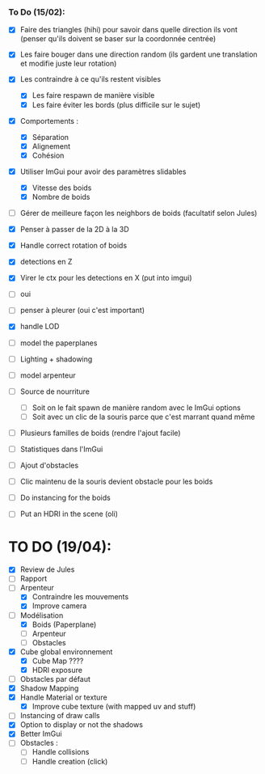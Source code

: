 ### To Do (15/02):

- [x] Faire des triangles (hihi) pour savoir dans quelle direction ils vont (penser qu'ils doivent se baser sur la coordonnée centrée)
- [x] Les faire bouger dans une direction random (ils gardent une translation et modifie juste leur rotation)
- [x] Les contraindre à ce qu'ils restent visibles
    - [x] Les faire respawn de manière visible
    - [x] Les faire éviter les bords (plus difficile sur le sujet)
- [x] Comportements :
    - [x] Séparation
    - [x] Alignement
    - [x] Cohésion
- [x] Utiliser ImGui pour avoir des paramètres slidables
    - [x] Vitesse des boids
    - [x] Nombre de boids
- [ ] Gérer de meilleure façon les neighbors de boids (facultatif selon Jules)


- [x] Penser à passer de la 2D à la 3D

- [x] Handle correct rotation of boids
- [x] detections en Z
- [x] Virer le ctx pour les detections en X (put into imgui)
- [ ] oui
- [ ] penser à pleurer (oui c'est important) 
- [x] handle LOD
- [ ] model the paperplanes
- [ ] Lighting + shadowing
- [ ] model arpenteur


- [ ] Source de nourriture
    - [ ] Soit on le fait spawn de manière random avec le ImGui options
    - [ ] Soit avec un clic de la souris parce que c'est marrant quand même
- [ ] Plusieurs familles de boids (rendre l'ajout facile)
- [ ] Statistiques dans l'ImGui
- [ ] Ajout d'obstacles
- [ ] Clic maintenu de la souris devient obstacle pour les boids
- [ ] Do instancing for the boids
- [ ] Put an HDRI in the scene (oli)



# TO DO (19/04):
- [x] Review de Jules
- [ ] Rapport
- [ ] Arpenteur
  - [x] Contraindre les mouvements
  - [x] Improve camera
- [ ] Modélisation
  - [x] Boids (Paperplane)
  - [ ] Arpenteur
  - [ ] Obstacles
- [x] Cube global environnement
  - [x] Cube Map ????
  - [x] HDRI exposure
- [ ] Obstacles par défaut
- [x] Shadow Mapping
- [x] Handle Material or texture
  - [x] Improve cube texture (with mapped uv and stuff)
- [ ] Instancing of draw calls
- [x] Option to display or not the shadows
- [x] Better ImGui
- [ ] Obstacles :
    - [ ] Handle collisions
    - [ ] Handle creation (click)